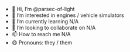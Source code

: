 - 👋 Hi, I’m @parsec-of-light
- 👀 I’m interested in engines / vehicle simulators
- 🌱 I’m currently learning N/A
- 💞️ I’m looking to collaborate on N/A
- 📫 How to reach me N/A
- 😄 Pronouns: they / them
